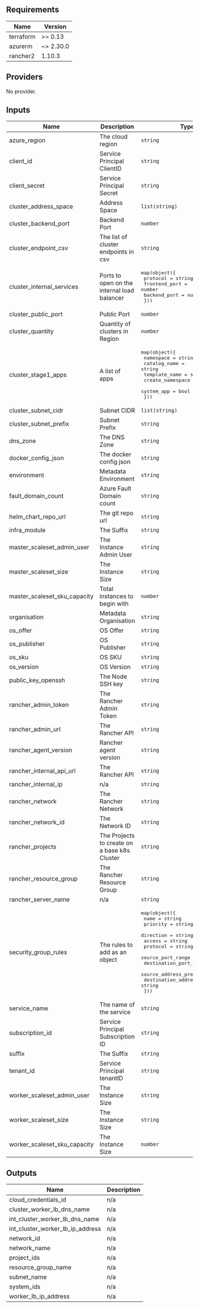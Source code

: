 ## Requirements

| Name | Version |
|------|---------|
| terraform | >= 0.13 |
| azurerm | ~> 2.30.0 |
| rancher2 | 1.10.3 |

## Providers

No provider.

## Inputs

| Name | Description | Type | Default | Required |
|------|-------------|------|---------|:--------:|
| azure\_region | The cloud region | `string` | n/a | yes |
| client\_id | Service Principal ClientID | `string` | n/a | yes |
| client\_secret | Service Principal Secret | `string` | n/a | yes |
| cluster\_address\_space | Address Space | `list(string)` | n/a | yes |
| cluster\_backend\_port | Backend Port | `number` | n/a | yes |
| cluster\_endpoint\_csv | The list of cluster endpoints in csv | `string` | n/a | yes |
| cluster\_internal\_services | Ports to open on the internal load balancer | <pre>map(object({<br>      protocol                        = string<br>      frontend_port                   = number<br>      backend_port                    = number<br>  }))</pre> | n/a | yes |
| cluster\_public\_port | Public Port | `number` | n/a | yes |
| cluster\_quantity | Quantity of clusters in Region | `number` | n/a | yes |
| cluster\_stage1\_apps | A list of apps | <pre>map(object({<br>    namespace = string<br>    catalog_name = string<br>    template_name = string<br>    create_namespace = bool<br>    system_app = bool<br>  }))</pre> | n/a | yes |
| cluster\_subnet\_cidr | Subnet CIDR | `list(string)` | n/a | yes |
| cluster\_subnet\_prefix | Subnet Prefix | `string` | n/a | yes |
| dns\_zone | The DNS Zone | `string` | n/a | yes |
| docker\_config\_json | The docker config json | `string` | n/a | yes |
| environment | Metadata Environment | `string` | n/a | yes |
| fault\_domain\_count | Azure Fault Domain count | `string` | n/a | yes |
| helm\_chart\_repo\_url | The git repo url | `string` | n/a | yes |
| infra\_module | The Suffix | `string` | `0` | no |
| master\_scaleset\_admin\_user | The Instance Admin User | `string` | n/a | yes |
| master\_scaleset\_size | The Instance Size | `string` | n/a | yes |
| master\_scaleset\_sku\_capacity | Total instances to begin with | `number` | n/a | yes |
| organisation | Metadata Organisation | `string` | n/a | yes |
| os\_offer | OS Offer | `string` | n/a | yes |
| os\_publisher | OS Publisher | `string` | n/a | yes |
| os\_sku | OS SKU | `string` | n/a | yes |
| os\_version | OS Version | `string` | n/a | yes |
| public\_key\_openssh | The Node SSH key | `string` | n/a | yes |
| rancher\_admin\_token | The Rancher Admin Token | `string` | n/a | yes |
| rancher\_admin\_url | The Rancher API | `string` | n/a | yes |
| rancher\_agent\_version | Rancher agent version | `string` | n/a | yes |
| rancher\_internal\_api\_url | The Rancher API | `string` | n/a | yes |
| rancher\_internal\_ip | n/a | `string` | n/a | yes |
| rancher\_network | The Rancher Network | `string` | n/a | yes |
| rancher\_network\_id | The Network ID | `string` | n/a | yes |
| rancher\_projects | The Projects to create on a base k8s Cluster | `string` | n/a | yes |
| rancher\_resource\_group | The Rancher Resource Group | `string` | n/a | yes |
| rancher\_server\_name | n/a | `string` | n/a | yes |
| security\_group\_rules | The rules to add as an object | <pre>map(object({<br>    name                                        = string<br>    priority                                    = string<br>    direction                                   = string<br>    access                                      = string<br>    protocol                                    = string<br>    source_port_range                           = string<br>    destination_port_range                      = string<br>    source_address_prefix                       = string<br>    destination_address_prefix                  = string<br>  }))</pre> | n/a | yes |
| service\_name | The name of the service | `string` | n/a | yes |
| subscription\_id | Service Principal Subscription ID | `string` | n/a | yes |
| suffix | The Suffix | `string` | n/a | yes |
| tenant\_id | Service Principal tenantID | `string` | n/a | yes |
| worker\_scaleset\_admin\_user | The Instance Size | `string` | n/a | yes |
| worker\_scaleset\_size | The Instance Size | `string` | n/a | yes |
| worker\_scaleset\_sku\_capacity | The Instance Size | `number` | n/a | yes |

## Outputs

| Name | Description |
|------|-------------|
| cloud\_credentials\_id | n/a |
| cluster\_worker\_lb\_dns\_name | n/a |
| int\_cluster\_worker\_lb\_dns\_name | n/a |
| int\_cluster\_worker\_lb\_ip\_address | n/a |
| network\_id | n/a |
| network\_name | n/a |
| project\_ids | n/a |
| resource\_group\_name | n/a |
| subnet\_name | n/a |
| system\_ids | n/a |
| worker\_lb\_ip\_address | n/a |

